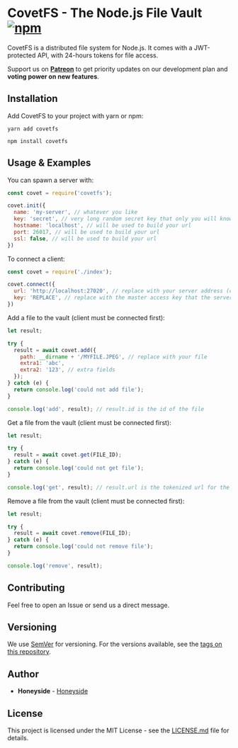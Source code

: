 # CovetFS - The Node.js File Vault [![npm][npm-image]][npm-url]

[npm-image]: https://img.shields.io/npm/v/covetfs.svg
[npm-url]: https://www.npmjs.com/package/covetfs

CovetFS is a distributed file system for Node.js. It comes with a JWT-protected API, with 24-hours tokens for file access.

Support us on <a href="https://www.patreon.com/honeyside"><strong>Patreon</strong></a> to get priority updates on our development plan and <strong>voting power on new features</strong>.

## Installation

Add CovetFS to your project with yarn or npm:

```
yarn add covetfs
```

```
npm install covetfs
```

## Usage & Examples

You can spawn a server with:

```javascript
const covet = require('covetfs');

covet.init({
  name: 'my-server', // whatever you like
  key: 'secret', // very long random secret key that only you will know
  hostname: 'localhost', // will be used to build your url
  port: 26017, // will be used to build your url
  ssl: false, // will be used to build your url
})
```

To connect a client:

```javascript
const covet = require('./index');

covet.connect({
  url: 'http://localhost:27020', // replace with your server address (careful with http or https)
  key: 'REPLACE', // replace with the master access key that the server will console log on start
})
```

Add a file to the vault (client must be connected first):

```javascript
let result;

try {
  result = await covet.add({
    path: __dirname + '/MYFILE.JPEG', // replace with your file
    extra1: 'abc',
    extra2: '123', // extra fields
  });
} catch (e) {
  return console.log('could not add file');
}

console.log('add', result); // result.id is the id of the file
```

Get a file from the vault (client must be connected first):

```javascript
let result;

try {
  result = await covet.get(FILE_ID);
} catch (e) {
  return console.log('could not get file');
}

console.log('get', result); // result.url is the tokenized url for the file, valid for 24 hours
```

Remove a file from the vault (client must be connected first):

```javascript
let result;

try {
  result = await covet.remove(FILE_ID);
} catch (e) {
  return console.log('could not remove file');
}

console.log('remove', result);
```

## Contributing

Feel free to open an Issue or send us a direct message.

## Versioning

We use [SemVer](http://semver.org/) for versioning. For the versions available, see the [tags on this repository](https://github.com/Honeyside/CovetFS/tags). 

## Author

* **Honeyside** - [Honeyside](https://github.com/Honeyside)

## License

This project is licensed under the MIT License - see the [LICENSE.md](LICENSE.md) file for details.
